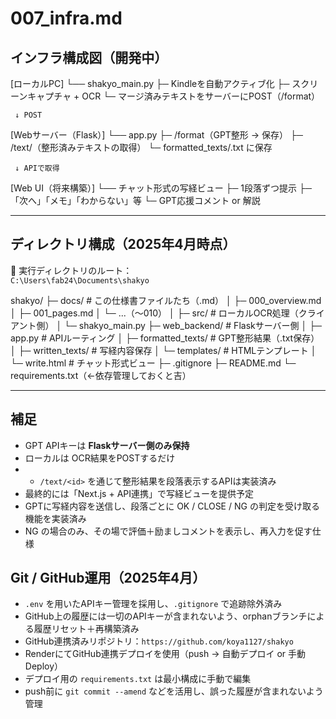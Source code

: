# 007_infra.md

## インフラ構成図（開発中）

[ローカルPC]
└── shakyo_main.py
    ├─ Kindleを自動アクティブ化
    ├─ スクリーンキャプチャ + OCR
    └─ マージ済みテキストをサーバーにPOST（/format）

     ↓ POST

[Webサーバー（Flask）]
└── app.py
    ├─ /format（GPT整形 → 保存）
    ├─ /text/<id>（整形済みテキストの取得）
    └─ formatted_texts/<id>.txt に保存

     ↓ APIで取得

[Web UI（将来構築）]
└── チャット形式の写経ビュー
    ├─ 1段落ずつ提示
    ├─ 「次へ」「メモ」「わからない」等
    └─ GPT応援コメント or 解説

---

## ディレクトリ構成（2025年4月時点）

📂 実行ディレクトリのルート：  
`C:\Users\fab24\Documents\shakyo`

shakyo/
├─ docs/                          # この仕様書ファイルたち（.md）
│   ├─ 000_overview.md
│   ├─ 001_pages.md
│   └─ ...（〜010）
│
├─ src/                           # ローカルOCR処理（クライアント側）
│   └─ shakyo_main.py
├─ web_backend/                   # Flaskサーバー側
│   ├─ app.py                     # APIルーティング
│   ├─ formatted_texts/          # GPT整形結果（.txt保存）
│   ├─ written_texts/            # 写経内容保存 
│   └─ templates/                # HTMLテンプレート
│       └─ write.html            # チャット形式ビュー 
├─ .gitignore
├─ README.md
└─ requirements.txt（←依存管理しておくと吉）

---

## 補足

- GPT APIキーは **Flaskサーバー側のみ保持**
- ローカルは OCR結果をPOSTするだけ
- - `/text/<id>` を通じて整形結果を段落表示するAPIは実装済み
- 最終的には「Next.js + API連携」で写経ビューを提供予定
- GPTに写経内容を送信し、段落ごとに OK / CLOSE / NG の判定を受け取る機能を実装済み
- NG の場合のみ、その場で評価＋励ましコメントを表示し、再入力を促す仕様

## Git / GitHub運用（2025年4月）

- `.env` を用いたAPIキー管理を採用し、`.gitignore` で追跡除外済み
- GitHub上の履歴には一切のAPIキーが含まれないよう、orphanブランチによる履歴リセット＋再構築済み
- GitHub連携済みリポジトリ：`https://github.com/koya1127/shakyo`
- RenderにてGitHub連携デプロイを使用（push → 自動デプロイ or 手動Deploy）
- デプロイ用の `requirements.txt` は最小構成に手動で編集
- push前に `git commit --amend` などを活用し、誤った履歴が含まれないよう管理

